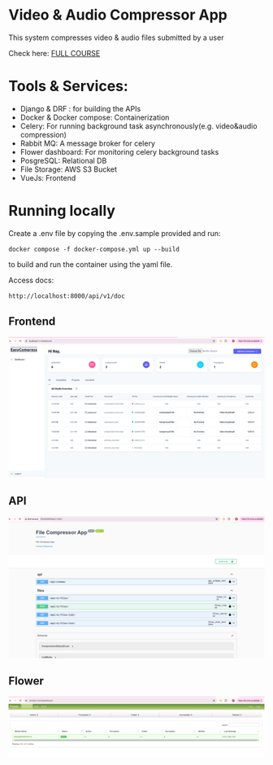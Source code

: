 # Video & Audio Compressor App
This system compresses video & audio files submitted by a user

Check here: [FULL COURSE](https://youtu.be/siqDdrZI4x4?si=LA6zA9Yj4pn2EJJg) 

# Tools & Services:
- Django & DRF : for building the APIs
- Docker & Docker compose: Containerization
- Celery: For running background task asynchronously(e.g. video&audio compression)
- Rabbit MQ: A message broker for celery
- Flower dashboard: For monitoring celery background tasks
- PosgreSQL: Relational DB
- File Storage: AWS S3 Bucket
- VueJs: Frontend

# Running locally

Create a .env file by copying the .env.sample provided and run:

```
docker compose -f docker-compose.yml up --build
```
to build and run the container using the yaml file.

Access docs:
```sh
http://localhost:8000/api/v1/doc
```
## Frontend

![Frontend](frontend.png)

## API

![Frontend](api-pic.png)


## Flower

![Frontend](flower.png)

